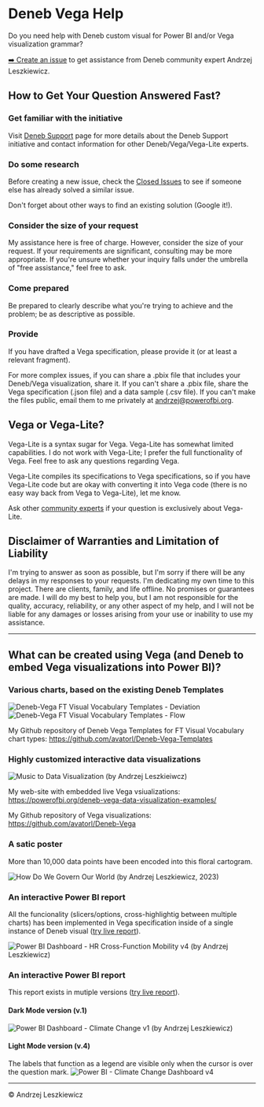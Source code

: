 # Deneb Vega Help

Do you need help with Deneb custom visual for Power BI and/or Vega visualization grammar?

[➡️ Create an issue](https://github.com/avatorl/Deneb-Vega-Help/issues/new) to get assistance from Deneb community expert Andrzej Leszkiewicz.

## How to Get Your Question Answered Fast?

### Get familiar with the initiative
Visit [Deneb Support](https://deneb-viz.github.io/support) page for more details about the Deneb Support initiative and contact information for other Deneb/Vega/Vega-Lite experts.

### Do some research
Before creating a new issue, check the [Closed Issues](https://github.com/avatorl/Deneb-Vega-Help/issues?q=is%3Aissue+is%3Aclosed) to see if someone else has already solved a similar issue.

Don't forget about other ways to find an existing solution (Google it!).

### Consider the size of your request

My assistance here is free of charge. However, consider the size of your request. If your requirements are significant, consulting may be more appropriate. If you're unsure whether your inquiry falls under the umbrella of "free assistance," feel free to ask.

### Come prepared
Be prepared to clearly describe what you're trying to achieve and the problem; be as descriptive as possible.

### Provide
If you have drafted a Vega specification, please provide it (or at least a relevant fragment).

For more complex issues, if you can share a .pbix file that includes your Deneb/Vega visualization, share it. If you can't share a .pbix file, share the Vega specification (.json file) and a data sample (.csv file). If you can't make the files public, email them to me privately at andrzej@powerofbi.org.

## Vega or Vega-Lite?

Vega-Lite is a syntax sugar for Vega. Vega-Lite has somewhat limited capabilities. I do not work with Vega-Lite; I prefer the full functionality of Vega. Feel free to ask any questions regarding Vega.

Vega-Lite compiles its specifications to Vega specifications, so if you have Vega-Lite code but are okay with converting it into Vega code (there is no easy way back from Vega to Vega-Lite), let me know.

Ask other [community experts](https://deneb-viz.github.io/support) if your question is exclusively about Vega-Lite.

## Disclaimer of Warranties and Limitation of Liability

I'm trying to answer as soon as possible, but I'm sorry if there will be any delays in my responses to your requests. I'm dedicating my own time to this project. There are clients, family, and life offline. No promises or guarantees are made. I will do my best to help you, but I am not responsible for the quality, accuracy, reliability, or any other aspect of my help, and I will not be liable for any damages or losses arising from your use or inability to use my assistance.

---

## What can be created using Vega (and Deneb to embed Vega visualizations into Power BI)?

### Various charts, based on the existing Deneb Templates

![Deneb-Vega FT Visual Vocabulary Templates - Deviation](https://github.com/avatorl/Deneb-Vega-Help/assets/59934292/2610802b-4312-443e-9d44-2c6a738f5e40)
![Deneb-Vega FT Visual Vocabulary Templates - Flow](https://github.com/avatorl/Deneb-Vega-Help/assets/59934292/dd643b20-d620-457e-867d-901f0eba6310)

My Github repository of Deneb Vega Templates for FT Visual Vocabulary chart types: https://github.com/avatorl/Deneb-Vega-Templates

### Highly customized interactive data visualizations

![Music to Data Visualization (by Andrzej Leszkieiwcz)](https://github.com/avatorl/Deneb-Vega-Help/assets/59934292/c284602e-ab7b-466c-ac9a-6201555f87d9)

My web-site with embedded live Vega vsiualizations: https://powerofbi.org/deneb-vega-data-visualization-examples/

My Github repository of Vega visualizations: https://github.com/avatorl/Deneb-Vega

### A satic poster

More than 10,000 data points have been encoded into this floral cartogram.

![How Do We Govern Our World (by Andrzej Leszkiewicz, 2023)](https://github.com/avatorl/Deneb-Vega-Help/assets/59934292/b6b85bd9-6d0a-4ece-885f-013403c01d02)

### An interactive Power BI report

All the funcionality (slicers/options, cross-highlightig between multiple charts) has been implemented in Vega specification inside of a single instance of Deneb visual ([try live report](https://app.powerbi.com/view?r=eyJrIjoiNzZmOGVlNmItZGNiNC00NGQzLTk1ZmEtYjFlYzA5MDQzZTFiIiwidCI6IjYzNjBkMTZhLTk3MWQtNGQzMC1hOWE5LTdiY2I0ODUzMDhlMSIsImMiOjl9)).

![Power BI Dashboard - HR Cross-Function Mobility v4 (by Andrzej Leszkiewicz)](https://github.com/avatorl/Deneb-Vega-Help/assets/59934292/ab6cc176-72bd-4f20-b861-425ca4e08e29)

### An interactive Power BI report

This report exists in mutiple versions ([try live report](https://app.powerbi.com/view?r=eyJrIjoiOWUwOTQ3MzktY2ZkNS00MTI3LWE4NGItMzlkYjAyMDNjOTBlIiwidCI6IjYzNjBkMTZhLTk3MWQtNGQzMC1hOWE5LTdiY2I0ODUzMDhlMSIsImMiOjl9)).

#### Dark Mode version (v.1)

![Power BI Dashboard - Climate Change v1 (by Andrzej Leszkiewicz)](https://github.com/avatorl/Deneb-Vega-Help/assets/59934292/01042974-9a01-4a9c-9838-620e528abbbf)

#### Light Mode version (v.4)

The labels that function as a legend are visible only when the cursor is over the question mark.
![Power BI - Climate Change Dashboard v4](https://github.com/avatorl/Deneb-Vega-Help/assets/59934292/4fd2abfa-b12d-4043-a4cd-00a241feda29)

---

© Andrzej Leszkiewicz
